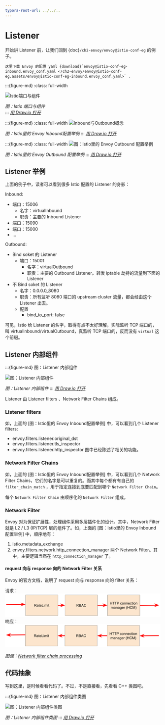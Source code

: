 ```yaml
---
typora-root-url: ../../..
---
```


# Listener

开始讲 Listener 前，让我们回到 {doc}`/ch2-envoy/envoy@istio-conf-eg` 的例子。

```{note}
这里下载 Envoy 的配置 yaml {download}`envoy@istio-conf-eg-inbound.envoy_conf.yaml </ch2-envoy/envoy@istio-conf-eg.assets/envoy@istio-conf-eg-inbound.envoy_conf.yaml>` .
```

:::{figure-md}
:class: full-width

<img src="/ch1-istio-arch/istio-ports-components.assets/istio-ports-components.drawio.svg" alt="Istio端口与组件">

*图：Istio 端口与组件*  
:::
*[用 Draw.io 打开](https://app.diagrams.net/#Uhttps%3A%2F%2Fistio-insider.mygraphql.com%2Fzh_CN%2Flatest%2F_images%2Fistio-ports-components.drawio.svg)*

:::{figure-md}
:class: full-width
<img src="/ch2-envoy/envoy@istio-conf-eg.assets/envoy@istio-conf-eg-inbound.drawio.svg" alt="Inbound与Outbound概念">

*图：Istio里的 Envoy Inbound配置举例*
:::
*[用 Draw.io 打开](https://app.diagrams.net/#Uhttps%3A%2F%2Fistio-insider.mygraphql.com%2Fzh_CN%2Flatest%2F_images%2Fenvoy@istio-conf-eg-inbound.drawio.svg)*

:::{figure-md}
:class: full-width
<img src="/ch2-envoy/envoy@istio-conf-eg.assets/envoy@istio-conf-eg-outbound.drawio.svg" alt="图：Istio里的 Envoy Outbound 配置举例">

*图：Istio里的 Envoy Outbound 配置举例*
:::
*[用 Draw.io 打开](https://app.diagrams.net/#Uhttps%3A%2F%2Fistio-insider.mygraphql.com%2Fzh_CN%2Flatest%2F_images%2Fenvoy@istio-conf-eg-outbound.drawio.svg)*

## Listener 举例
上面的例子中，读者可以看到很多 Istio 配置的 Listener 的身影：

Inbound:
-  端口：15006
   -  名字：virtualInbound
   -  职责：主要的 Inbound Listener
-  端口：15090
-  端口：15000
-  ...

Outbound:
- Bind soket 的 Listener
  - 端口：15001
    - 名字：virtualOutbound
    - 职责：主要的 Outbound Listener。转发 iptable 劫持的流量到下面的 Listener
- 不 Bind soket 的 Listener
  - 名字：0.0.0.0_8080
  - 职责：所有监听 8080 端口的 upstream cluster 流量，都会经由这个 Listener 出去。
  - 配置
    - bind_to_port: false

可见，Istio 给 Listener 的名字，取得有点不太好理解。实际监听 TCP 端口的，叫 virtualInbound/virtualOutbound，真监听 TCP 端口的，反而没有 `virtual` 这个前缀。


## Listener 内部组件

:::{figure-md} 图：Listener 内部组件

<img src="/ch2-envoy/arch/listener/listener.assets/listener.drawio.svg" alt="图：Listener 内部组件">

*图：Listener 内部组件*
:::
*[用 Draw.io 打开](https://app.diagrams.net/#Uhttps%3A%2F%2Fistio-insider.mygraphql.com%2Fzh_CN%2Flatest%2F_images%2Flistener.drawio.svg)*


Listener 由 Listener filters 、Network Filter Chains 组成。

### Listener filters

如，上面的 [图：Istio里的 Envoy Inbound配置举例] 中，可以看到几个 Listener filters:
 - envoy.filters.listener.original_dst
 - envoy.filters.listener.tls_inspector
 - envoy.filters.listener.http_inspector
图中已经陈述了相关的功能。

### Network Filter Chains
如，上面的 [图：Istio里的 Envoy Inbound配置举例] 中，可以看到几个 Network Filter Chains，它们的名字是可以重复的。而其中每个都有有自己的`filter_chain_match`  ，用于指定连接到底要匹配到哪个 `Network Filter Chain`。  

每个 `Network Filter Chain` 由顺序化的 `Network Filter` 组成。 

### Network Filter

Envoy 对为保证扩展性，处理组件采用多层插件化的设计。其中，Network Filter 就是 L2 / L3 (IP/TCP) 层的组件了。如，上面的 [图：Istio里的 Envoy Inbound配置举例] 中，顺序地有：
1. istio.metadata_exchange
2. envoy.filters.network.http_connection_manager
两个 Network Filter。其中，主要逻辑当然在 `http_connection_manager` 了。

#### request 向与 response 向的 Network Filter 关系

Envoy 的官方文档，说明了 request 向与 response 向的 filter 关系：

请求：
![](./listener.assets/lor-network-read.svg)
响应：
![](./listener.assets/lor-network-write.svg)


*图源：[Network filter chain processing](https://www.envoyproxy.io/docs/envoy/latest/intro/life_of_a_request#network-filter-chain-processing)*


## 代码抽象

写到这里，是时候看看代码了。不过，不是直接看，先看看 C++ 类图吧。


:::{figure-md} 图：Listener 内部组件类图

<img src="/ch2-envoy/arch/listener/listener.assets/network-filter-code-oop.drawio.svg" alt="图：Listener 内部组件类图">

*图：Listener 内部组件类图*
:::
*[用 Draw.io 打开](https://app.diagrams.net/#Uhttps%3A%2F%2Fistio-insider.mygraphql.com%2Fzh_CN%2Flatest%2F_images%2Fnetwork-filter-code-oop.drawio.svg)*
